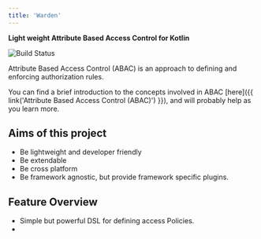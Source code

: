 ```yaml
---
title: 'Warden'
---
```

**Light weight Attribute Based Access Control for Kotlin**

![Build Status](https://travis-ci.org/lgwillmore/warden.svg?branch=master)

Attribute Based Access Control (ABAC) is an approach to defining and enforcing authorization rules.

You can find a brief introduction to the concepts involved in ABAC [here]({{ link('Attribute Based Access Control (ABAC)') }}), and will probably help as you learn more.

## Aims of this project
 - Be lightweight and developer friendly
 - Be extendable
 - Be cross platform
 - Be framework agnostic, but provide framework specific plugins.
 
 ## Feature Overview
 - Simple but powerful DSL for defining access Policies.
 - 